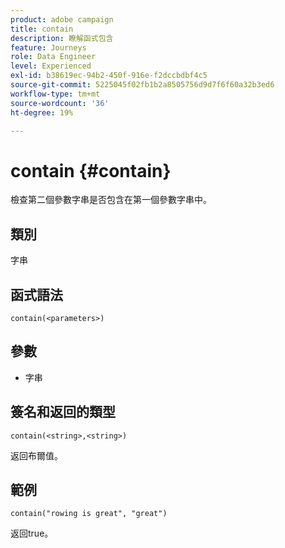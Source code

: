 ```yaml
---
product: adobe campaign
title: contain
description: 瞭解函式包含
feature: Journeys
role: Data Engineer
level: Experienced
exl-id: b38619ec-94b2-450f-916e-f2dccbdbf4c5
source-git-commit: 5225045f02fb1b2a8505756d9d7f6f60a32b3ed6
workflow-type: tm+mt
source-wordcount: '36'
ht-degree: 19%

---
```


# contain {#contain}

檢查第二個參數字串是否包含在第一個參數字串中。

## 類別

字串

## 函式語法

`contain(<parameters>)`

## 參數

* 字串

## 簽名和返回的類型

`contain(<string>,<string>)`

返回布爾值。

## 範例

`contain("rowing is great", "great")`

返回true。
